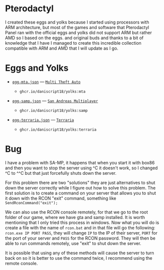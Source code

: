 # Pterodactyl
I created these eggs and yolks because I started using processors with ARM architecture, but most of the games and software that Pterodactyl Panel ran with the official eggs and yolks did not support ARM but rather AMD so I based on the eggs. and original buds and thanks to a bit of knowledge that I have I managed to create this incredible collection compatible with ARM and AMD that I will update as I go.

# Eggs and Yolks
* [`egg-mta.json`](/eggs/egg-mta.json) — [`Multi Theft Auto`](https://multitheftauto.com)
	* `ghcr.io/daniscript18/yolks:mta`
	
* [`egg-samp.json`](/eggs/egg-samp.json) — [`San Andreas Multiplayer`](https://sa-mp.com)
	* `ghcr.io/daniscript18/yolks:samp`
	
* [`egg-terraria.json`](/eggs/egg-terraria.json) — [`Terraria`](https://terraria.org)
	* `ghcr.io/daniscript18/yolks:terraria`

# Bug
I have a problem with SA-MP, it happens that when you start it with box86 and then you want to stop the server using ^C it doesn't work, so I changed ^C to ^^C but that just forcefully shuts down the server.

For this problem there are two "solutions" they are just alternatives to shut down the server correctly while I figure out how to solve this problem. The first solution is to create a command on your server that allows you to shut it down with the RCON "exit" command, something like ```SendRconCommand("exit");```

We can also use the RCON console remotely, for that we go to the root folder of our game, where we have gta and samp installed. It is worth mentioning that I only tried this process in windows. Now what you will do is create a file with the name of `rcon.bat` and in that file will go the following: ```rcon.exe IP PORT PASS```, they will change `IP` to the IP of their server, `PORT` for the port of your server and `PASS` for the RCON password. They will then be able to run commands remotely, use "exit" to shut down the server.

It is possible that using any of these methods will cause the server to turn back on so it is better to use the command twice, I recommend using the remote console.